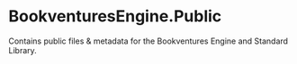 # BookventuresEngine.Public
Contains public files &amp; metadata for the Bookventures Engine and Standard Library.

